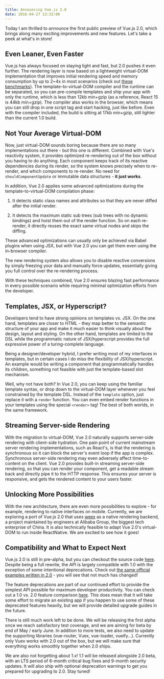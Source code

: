 ```yaml
---
title: Announcing Vue.js 2.0
date: 2016-04-27 13:33:00
---
```


Today I am thrilled to announce the first public preview of Vue.js 2.0, which brings along many exciting improvements and new features. Let's take a peek at what's in store!

## Even Leaner, Even Faster

Vue.js has always focused on staying light and fast, but 2.0 pushes it even further. The rendering layer is now based on a lightweight virtual-DOM implementation that improves initial rendering speed and memory consumption by up to 2~4x in most scenarios (check out [these benchmarks](https://github.com/vuejs/vue/tree/next/benchmarks)). The template-to-virtual-DOM compiler and the runtime can be separated, so you can pre-compile templates and ship your app with only the runtime, which is less than 12kb min+gzip (as a reference, React 15 is 44kb min+gzip). The compiler also works in the browser, which means you can still drop in one script tag and start hacking, just like before. Even with the compiler included, the build is sitting at 17kb min+gzip, still lighter than the current 1.0 build.

## Not Your Average Virtual-DOM

Now, just virtual-DOM sounds boring because there are so many implementations out there - but this one is different. Combined with Vue's reactivity system, it provides optimized re-rendering out of the box without you having to do anything. Each component keeps track of its reactive dependencies during its render, so the system knows precisely when to re-render, and which components to re-render. No need for `shouldComponentUpdate` or immutable data structures - **it just works**.

In addition, Vue 2.0 applies some advanced optimizations during the template-to-virtual-DOM compilation phase:

1. It detects static class names and attributes so that they are never diffed after the initial render.

2. It detects the maximum static sub trees (sub trees with no dynamic bindings) and hoist them out of the render function. So on each re-render, it directly reuses the exact same virtual nodes and skips the diffing.

These advanced optimizations can usually only be achieved via Babel plugins when using JSX, but with Vue 2.0 you can get them even using the in-browser compiler.

The new rendering system also allows you to disable reactive conversions by simply freezing your data and manually force updates, essentially giving you full control over the re-rendering process.

With these techniques combined, Vue 2.0 ensures blazing fast performance in every possible scenario while requiring minimal optimization efforts from the developer.

## Templates, JSX, or Hyperscript?

Developers tend to have strong opinions on templates vs. JSX. On the one hand, templates are closer to HTML - they map better to the semantic structure of your app and make it much easier to think visually about the design, layout and styling. On the other hand, templates are limited to the DSL while the programmatic nature of JSX/hyperscript provides the full expressive power of a turing-complete language.

Being a designer/developer hybrid, I prefer writing most of my interfaces in templates, but in certain cases I do miss the flexibility of JSX/hyperscript. An example would be writing a component that programmatically handles its children, something not feasible with just the template-based slot mechanism.

Well, why not have both? In Vue 2.0, you can keep using the familiar template syntax, or drop down to the virtual-DOM layer whenever you feel constrained by the template DSL. Instead of the `template` option, just replace it with a `render` function. You can even embed render functions in your templates using the special `<render>` tag! The best of both worlds, in the same framework.

## Streaming Server-side Rendering

With the migration to virtual-DOM, Vue 2.0 naturally supports server-side rendering with client-side hydration. One pain point of current mainstream server rendering implementations, such as React's, is that the rendering is synchronous so it can block the server's event loop if the app is complex. Synchronous server-side rendering may even adversely affect time-to-content on the client. Vue 2.0 provides built-in streaming server-side rendering, so that you can render your component, get a readable stream back and directly pipe it to the HTTP response. This ensures your server is responsive, and gets the rendered content to your users faster.

## Unlocking More Possibilities

With the new architecture, there are even more possibilities to explore - for example, rendering to native interfaces on mobile. Currently, we are exploring a port of Vue.js 2.0 that uses [weex](http://alibaba.github.io/weex/) as a native rendering backend, a project maintained by engineers at Alibaba Group, the biggest tech enterprise of China. It is also technically feasible to adapt Vue 2.0's virtual-DOM to run inside ReactNative. We are excited to see how it goes!

## Compatibility and What to Expect Next

Vue.js 2.0 is still in pre-alpha, but you can checkout the source code [here](https://github.com/vuejs/vue/tree/next/). Despite being a full rewrite, the API is largely compatible with 1.0 with the exception of some intentional deprecations. Check out [the same official examples written in 2.0](https://github.com/vuejs/vue/tree/next/examples) - you will see that not much has changed!

The feature deprecations are part of our continued effort to provide the simplest API possible for maximum developer productivity. You can check out a 1.0 vs. 2.0 feature comparison [here](https://github.com/vuejs/vue/wiki/2.0-features). This does mean that it will take some effort to migrate an existing app if you happen to use some of these deprecated features heavily, but we will provide detailed upgrade guides in the future.

There is still much work left to be done. We will be releasing the first alpha once we reach satisfactory test coverage, and we are aiming for beta by end of May / early June. In addition to more tests, we also need to update the supporting libraries (vue-router, Vuex, vue-loader, vueify...). Currently only Vuex works with 2.0 out of the box, but we will make sure that everything works smoothly together when 2.0 ships.

We are also not forgetting about 1.x! 1.1 will be released alongside 2.0 beta, with an LTS period of 6-month critical bug fixes and 9-month security updates. It will also ship with optional deprecation warnings to get you prepared for upgrading to 2.0. Stay tuned!
